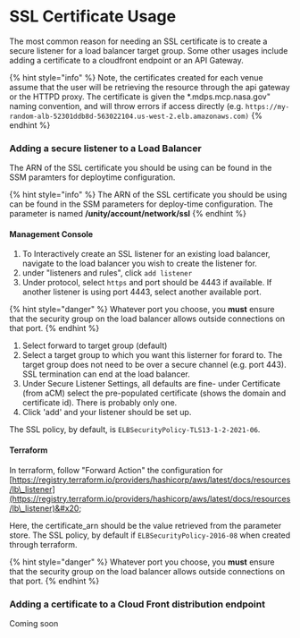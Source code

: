 # SSL Certificate Usage

The most common reason for needing an SSL certificate is to create a secure listener for a load balancer target group. Some other usages include adding a certificate to a cloudfront endpoint or an API Gateway.

{% hint style="info" %}
Note, the certificates created for each venue assume that the user will be retrieving the resource through the api gateway or the HTTPD proxy. The certificate is given the \*.mdps.mcp.nasa.gov" naming convention, and will throw errors if access directly (e.g. `https://my-random-alb-52301ddb8d-563022104.us-west-2.elb.amazonaws.com)`
{% endhint %}

### Adding a secure listener to a Load Balancer

The ARN of the SSL certificate you should be using can be found in the SSM paramters for deploytime configuration.

{% hint style="info" %}
The ARN of the SSL certificate you should be using can be found in the SSM parameters for deploy-time configuration. The parameter is named **/unity/account/network/ssl**
{% endhint %}

#### Management Console

1. To Interactively create an SSL listener for an existing load balancer, navigate to the load balancer you wish to create the listener for.
2. under "listeners and rules", click `add listener`
3. Under protocol, select `https` and port should be 4443 if available. If another listener is using port 4443, select another available port.

{% hint style="danger" %}
Whatever port you choose, you **must** ensure that the security group on the load balancer allows outside connections on that port.&#x20;
{% endhint %}

1. Select forward to target group (default)
2. Select a target group to which you want this listerner for forard to. The target group does not need to be over a secure channel (e.g. port 443). SSL termination can end at the load balancer.
3. Under Secure Listener Settings, all defaults are fine- under Certificate (from aCM) select the pre-populated certificate (shows the domain and certificate id). There is probably only one.
4. Click 'add' and your listener should be set up.

The SSL policy, by default, is `ELBSecurityPolicy-TLS13-1-2-2021-06`.&#x20;

#### Terraform

In terraform, follow "Forward Action" the configuration for [https://registry.terraform.io/providers/hashicorp/aws/latest/docs/resources/lb\_listener](https://registry.terraform.io/providers/hashicorp/aws/latest/docs/resources/lb\_listener)&#x20;

Here, the certificate\_arn should be the value retrieved from the parameter store. The SSL policy, by default if `ELBSecurityPolicy-2016-08` when created through terraform.

{% hint style="danger" %}
Whatever port you choose, you **must** ensure that the security group on the load balancer allows outside connections on that port.&#x20;
{% endhint %}

### Adding a certificate to a Cloud Front distribution endpoint

Coming soon
